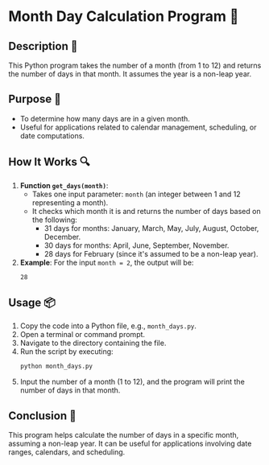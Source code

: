 # Month Day Calculation Program 📅

## Description 📝

This Python program takes the number of a month (from 1 to 12) and returns the number of days in that month.
It assumes the year is a non-leap year.

## Purpose 🎯

-   To determine how many days are in a given month.
-   Useful for applications related to calendar management, scheduling, or date computations.

## How It Works 🔍

1. **Function `get_days(month)`**:
    - Takes one input parameter: `month` (an integer between 1 and 12 representing a month).
    - It checks which month it is and returns the number of days based on the following:
        - 31 days for months: January, March, May, July, August, October, December.
        - 30 days for months: April, June, September, November.
        - 28 days for February (since it's assumed to be a non-leap year).
2. **Example**:
   For the input `month = 2`, the output will be:
    ```
    28
    ```

## Usage 📦

1. Copy the code into a Python file, e.g., `month_days.py`.
2. Open a terminal or command prompt.
3. Navigate to the directory containing the file.
4. Run the script by executing:
    ```bash
    python month_days.py
    ```
5. Input the number of a month (1 to 12), and the program will print the number of days in that month.

## Conclusion 🚀

This program helps calculate the number of days in a specific month, assuming a non-leap year.
It can be useful for applications involving date ranges, calendars, and scheduling.
